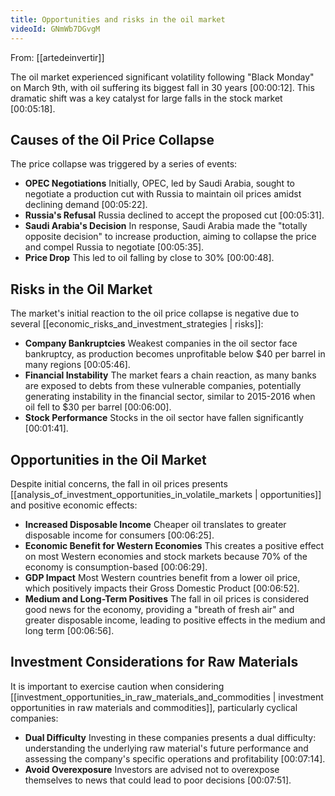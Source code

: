 ```yaml
---
title: Opportunities and risks in the oil market
videoId: GNmWb7DGvgM
---
```


From: [[artedeinvertir]] <br/> 

The oil market experienced significant volatility following "Black Monday" on March 9th, with oil suffering its biggest fall in 30 years <a class="yt-timestamp" data-t="00:00:12">[00:00:12]</a>. This dramatic shift was a key catalyst for large falls in the stock market <a class="yt-timestamp" data-t="00:05:18">[00:05:18]</a>.

## Causes of the Oil Price Collapse

The price collapse was triggered by a series of events:
*   **OPEC Negotiations** Initially, OPEC, led by Saudi Arabia, sought to negotiate a production cut with Russia to maintain oil prices amidst declining demand <a class="yt-timestamp" data-t="00:05:22">[00:05:22]</a>.
*   **Russia's Refusal** Russia declined to accept the proposed cut <a class="yt-timestamp" data-t="00:05:31">[00:05:31]</a>.
*   **Saudi Arabia's Decision** In response, Saudi Arabia made the "totally opposite decision" to increase production, aiming to collapse the price and compel Russia to negotiate <a class="yt-timestamp" data-t="00:05:35">[00:05:35]</a>.
*   **Price Drop** This led to oil falling by close to 30% <a class="yt-timestamp" data-t="00:00:48">[00:00:48]</a>.

## Risks in the Oil Market

The market's initial reaction to the oil price collapse is negative due to several [[economic_risks_and_investment_strategies | risks]]:
*   **Company Bankruptcies** Weakest companies in the oil sector face bankruptcy, as production becomes unprofitable below $40 per barrel in many regions <a class="yt-timestamp" data-t="00:05:46">[00:05:46]</a>.
*   **Financial Instability** The market fears a chain reaction, as many banks are exposed to debts from these vulnerable companies, potentially generating instability in the financial sector, similar to 2015-2016 when oil fell to $30 per barrel <a class="yt-timestamp" data-t="00:06:00">[00:06:00]</a>.
*   **Stock Performance** Stocks in the oil sector have fallen significantly <a class="yt-timestamp" data-t="00:01:41">[00:01:41]</a>.

## Opportunities in the Oil Market

Despite initial concerns, the fall in oil prices presents [[analysis_of_investment_opportunities_in_volatile_markets | opportunities]] and positive economic effects:
*   **Increased Disposable Income** Cheaper oil translates to greater disposable income for consumers <a class="yt-timestamp" data-t="00:06:25">[00:06:25]</a>.
*   **Economic Benefit for Western Economies** This creates a positive effect on most Western economies and stock markets because 70% of the economy is consumption-based <a class="yt-timestamp" data-t="00:06:29">[00:06:29]</a>.
*   **GDP Impact** Most Western countries benefit from a lower oil price, which positively impacts their Gross Domestic Product <a class="yt-timestamp" data-t="00:06:52">[00:06:52]</a>.
*   **Medium and Long-Term Positives** The fall in oil prices is considered good news for the economy, providing a "breath of fresh air" and greater disposable income, leading to positive effects in the medium and long term <a class="yt-timestamp" data-t="00:06:56">[00:06:56]</a>.

## Investment Considerations for Raw Materials

It is important to exercise caution when considering [[investment_opportunities_in_raw_materials_and_commodities | investment opportunities in raw materials and commodities]], particularly cyclical companies:
*   **Dual Difficulty** Investing in these companies presents a dual difficulty: understanding the underlying raw material's future performance and assessing the company's specific operations and profitability <a class="yt-timestamp" data-t="00:07:14">[00:07:14]</a>.
*   **Avoid Overexposure** Investors are advised not to overexpose themselves to news that could lead to poor decisions <a class="yt-timestamp" data-t="00:07:51">[00:07:51]</a>.